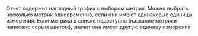 Отчет содержит наглядный график с выбором метрик. Можно выбрать несколько метрик одновременно, если они имеют одинаковые единицы измерения. Если метрика в списке недоступна (название метрики написано серым цветом), значит она имеет другую единицу измерения.
